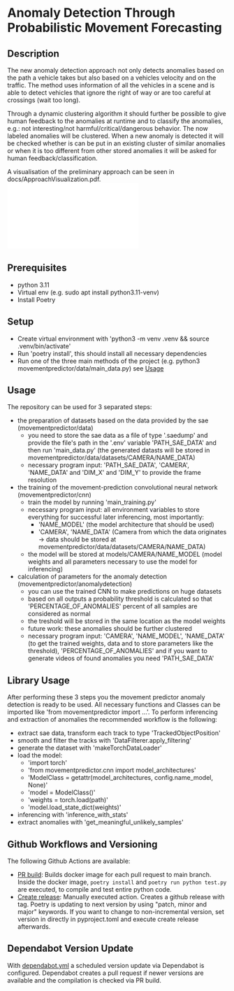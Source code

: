 # Anomaly Detection Through Probabilistic Movement Forecasting

## Description

The new anomaly detection approach not only detects anomalies based on the path a vehicle takes but also based on a vehicles velocity and on the traffic. The method uses information of all the vehicles in a scene and is able to detect vehicles that ignore the right of way or are too careful at crossings (wait too long).

Through a dynamic clustering algorithm it should further be possible to give human feedback to the anomalies at runtime and to classify the anomalies, e.g.: not interesting/not harmful/critical/dangerous behavior. The now labeled anomalies will be clustered.
When a new anomaly is detected it will be checked whether is can be put in an existing cluster of similar anomalies or when it is too different from other stored anomalies it will be asked for human feedback/classification.

A visualisation of the preliminary approach can be seen in docs/ApproachVisualization.pdf.
![Approach Visualization](docs/ApproachVisualization.pdf)

## Prerequisites

- python 3.11
- Virtual env (e.g. sudo apt install python3.11-venv)
- Install Poetry

## Setup

- Create virtual environment with 'python3 -m venv .venv && source .venv/bin/activate'
- Run 'poetry install', this should install all necessary dependencies
- Run one of the three main methods of the project (e.g. python3 movementpredictor/data/main_data.py) see [Usage](#usage)

## Usage

The repository can be used for 3 separated steps: 
- the preparation of datasets based on the data provided by the sae (movementpredictor/data)
  - you need to store the sae data as a file of type '.saedump' and provide the file's path in the '.env' variable 'PATH_SAE_DATA' and then run 'main_data.py' (the generated datasts will be stored in movementpredictor/data/datasets/CAMERA/NAME_DATA) 
  - necessary program input: 'PATH_SAE_DATA', 'CAMERA', 'NAME_DATA' and 'DIM_X' and 'DIM_Y' to provide the frame resolution
- the training of the movement-prediction convolutional neural network (movementpredictor/cnn)
  - train the model by running 'main_training.py'
  - necessary program input: all environment variables to store everything for successful later inferencing, most importantly:
    -  'NAME_MODEL' (the model architecture that should be used)
    -  'CAMERA', 'NAME_DATA' (Camera from which the data originates -> data should be stored at movementpredictor/data/datasets/CAMERA/NAME_DATA)
  -  the model will be stored at models/CAMERA/NAME_MODEL (model weights and all parameters necessary to use the model for inferencing)
- calculation of parameters for the anomaly detection (movementpredictor/anomalydetection) 
  - you can use the trained CNN to make predictions on huge datasets
  - based on all outputs a probability threshold is calculated so that 'PERCENTAGE_OF_ANOMALIES' percent of all samples are considered as normal
  - the treshold will be stored in the same location as the model weights
  - future work: these anomalies should be further clustered
  - necessary program input: 'CAMERA', 'NAME_MODEL', 'NAME_DATA' (to get the trained weights, data and to store parameters like the threshold), 'PERCENTAGE_OF_ANOMALIES' and if you want to generate videos of found anomalies you need 'PATH_SAE_DATA'
  
## Library Usage

After performing these 3 steps you the movement predictor anomaly detection is ready to be used. All necessary functions and Classes can be imported like 'from movementpredictor import ...'. To perform inferencing and extraction of anomalies the recommended workflow is the following: 
- extract sae data, transform each track to type 'TrackedObjectPosition' 
- smooth and filter the tracks with 'DataFilterer.apply_filtering'
- generate the dataset with 'makeTorchDataLoader' 
- load the model: 
  - 'import torch'
  - 'from movementpredictor.cnn import model_architectures'
  - 'ModelClass = getattr(model_architectures, config.name_model, None)'
  - 'model = ModelClass()'
  - 'weights = torch.load(path)'
  - 'model.load_state_dict(weights)' 
- inferencing with 'inference_with_stats'
- extract anomalies with 'get_meaningful_unlikely_samples'

## Github Workflows and Versioning

The following Github Actions are available:

* [PR build](.github/workflows/pr-build.yml): Builds docker image for each pull request to main branch. Inside the docker image, `poetry install` and `poetry run python test.py` are executed, to compile and test entire python code.
* [Create release](.github/workflows/create-release.yml): Manually executed action. Creates a github release with tag. Poetry is updating to next version by using "patch, minor and major" keywords. If you want to change to non-incremental version, set version in directly in pyproject.toml and execute create release afterwards.

## Dependabot Version Update

With [dependabot.yml](.github/dependabot.yml) a scheduled version update via Dependabot is configured. Dependabot creates a pull request if newer versions are available and the compilation is checked via PR build.